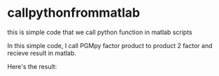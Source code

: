 # callpythonfrommatlab
this is simple code that we call python function in matlab scripts


In this simple code, I call PGMpy factor product to product 2 factor and recieve result in matlab.

Here's the result:

